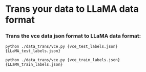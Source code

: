 # Trans your data to LLaMA data format
### Trans the vce data json format to LLaMA data format:
```
python ./data_trans/vce.py {vce_test_labels.json} {LLaMA_test_labels.json}
```

```
python ./data_trans/vce.py {vce_train_labels.json} {LLaMA_train_labels.json}
```
